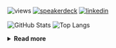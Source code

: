 ![views](https://komarev.com/ghpvc/?username=chck&color=blueviolet)
[![speakerdeck](https://img.shields.io/badge/Speaker_Deck-chck-8a2be2?style=flat-square&logo=speaker-deck)](https://speakerdeck.com/chck)
[![linkedin](https://img.shields.io/badge/LinkedIn-chck-8a2be2?style=flat-square&logo=linkedin)](https://www.linkedin.com/in/chck/)

<p align="left"> 
  <img alt="GitHub Stats" align="center" height="150" src="https://github-readme-stats-nine-umber-51.vercel.app/api?username=chck&count_private=true&show_icons=true&hide_title=true&theme=buefy" />
  <img alt="Top Langs" align="center" height="150" src="https://github-readme-stats-nine-umber-51.vercel.app/api/top-langs/?username=chck&layout=compact&count_private=true&show_icons=true&hide_title=true&theme=buefy" />
</p>

<details>
  <summary><b>Read more</b></summary>
  <br>

  <!--START_SECTION:waka-->
**🐱 My GitHub Data** 

> 📦 125.9 kB Used in GitHub's Storage 
 > 
> 🏆 408 Contributions in the Year 2025
 > 
> 💼 Opted to Hire
 > 
> 📜 133 Public Repositories 
 > 
> 🔑 24 Private Repositories 
 > 
**I'm a Night 🦉** 

```text
🌞 Morning                1387 commits        ████░░░░░░░░░░░░░░░░░░░░░   17.87 % 
🌆 Daytime                2314 commits        ███████░░░░░░░░░░░░░░░░░░   29.82 % 
🌃 Evening                2150 commits        ███████░░░░░░░░░░░░░░░░░░   27.71 % 
🌙 Night                  1909 commits        ██████░░░░░░░░░░░░░░░░░░░   24.60 % 
```
📅 **I'm Most Productive on Thursday** 

```text
Monday                   1437 commits        █████░░░░░░░░░░░░░░░░░░░░   18.52 % 
Tuesday                  1173 commits        ████░░░░░░░░░░░░░░░░░░░░░   15.12 % 
Wednesday                1424 commits        █████░░░░░░░░░░░░░░░░░░░░   18.35 % 
Thursday                 1643 commits        █████░░░░░░░░░░░░░░░░░░░░   21.17 % 
Friday                   865 commits         ███░░░░░░░░░░░░░░░░░░░░░░   11.15 % 
Saturday                 508 commits         ██░░░░░░░░░░░░░░░░░░░░░░░   06.55 % 
Sunday                   710 commits         ██░░░░░░░░░░░░░░░░░░░░░░░   09.15 % 
```


📊 **This Week I Spent My Time On** 

```text
💬 Programming Languages: 
Rust                     2 hrs 38 mins       ███████░░░░░░░░░░░░░░░░░░   27.83 % 
Terraform                2 hrs 31 mins       ███████░░░░░░░░░░░░░░░░░░   26.50 % 
Markdown                 1 hr 59 mins        █████░░░░░░░░░░░░░░░░░░░░   20.98 % 
YAML                     1 hr                ███░░░░░░░░░░░░░░░░░░░░░░   10.59 % 
TOML                     41 mins             ██░░░░░░░░░░░░░░░░░░░░░░░   07.35 % 

🔥 Editors: 
PyCharm                  4 hrs 10 mins       ███████████░░░░░░░░░░░░░░   44.04 % 
RustRover                2 hrs 53 mins       ████████░░░░░░░░░░░░░░░░░   30.48 % 
Obsidian                 1 hr 53 mins        █████░░░░░░░░░░░░░░░░░░░░   19.85 % 
Neovim                   32 mins             █░░░░░░░░░░░░░░░░░░░░░░░░   05.63 % 
```

**I Mostly Code in Python** 

```text
Python                   46 repos            ████████░░░░░░░░░░░░░░░░░   33.82 % 
Jupyter Notebook         19 repos            ███░░░░░░░░░░░░░░░░░░░░░░   13.97 % 
Ruby                     11 repos            ██░░░░░░░░░░░░░░░░░░░░░░░   08.09 % 
Rust                     8 repos             █░░░░░░░░░░░░░░░░░░░░░░░░   05.88 % 
TypeScript               6 repos             █░░░░░░░░░░░░░░░░░░░░░░░░   04.41 % 
```



**Timeline**

![Lines of Code chart](https://raw.githubusercontent.com/chck/chck/main/assets/bar_graph.png)


 Last Updated on 2025-05-19 02:15 UTC
<!--END_SECTION:waka-->
</details>

